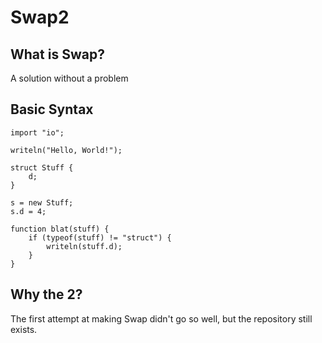 # Swap2
## What is Swap?
A solution without a problem
## Basic Syntax
    import "io";
    
    writeln("Hello, World!");
    
    struct Stuff {
        d;
    }
    
    s = new Stuff;
    s.d = 4;
    
    function blat(stuff) {
        if (typeof(stuff) != "struct") {
            writeln(stuff.d);
        }
    }
    
## Why the 2?
The first attempt at making Swap didn't go so well, but the repository still exists.
